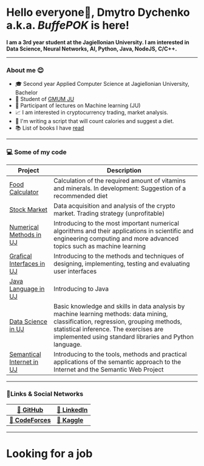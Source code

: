 # Hello everyone👋, **Dmytro Dychenko a.k.a. _BuffePOK_ is here!**


**I am a 3rd year student at the Jagiellonian University. I am interested in Data Science, Neural Networks, AI, Python, Java, NodeJS, C/C++.**

---

### About me 😊
- 🎓 Second year Applied Computer Science at Jagiellonian University, Bachelor
- 🤖 Student of [GMUM JU](https://gmum.net/)
- 🤔 Participant of lectures on Machine learning (JU)
- 📈 I am interested in cryptocurrency trading, market analysis.
- 🥕 I'm writing a script that will count calories and suggest a diet.
- 📚 List of books I have [read](books.txt)

---

### 💻 Some of my code
| **Project** | **Description** |
| --- | --- |
| [Food Calculator](../BuffePOK/food_calculator) | Calculation of the required amount of vitamins and minerals. In development: Suggestion of a recommended diet |
| [Stock Market](../stock_market) | Data acquisition and analysis of the crypto market. Trading strategy (unprofitable) |
| [Numerical Methods in UJ](../BuffePOK/Metody-Numeryczne-UJ) | Introducing to the most important numerical algorithms and their applications in scientific and engineering computing and more advanced topics such as machine learning |
| [Grafical Interfaces in UJ](../BuffePOK/Interfejsy-Graficzne-UJ) | Introducing to the methods and techniques of designing, implementing, testing and evaluating user interfaces |
| [Java Language in UJ](../BuffePOK/Java-Language-UJ) | Introducing to Java |
| [Data Science in UJ](../BuffePOK/Data-Science-UJ) | Basic knowledge and skills in data analysis by machine learning methods: data mining, classification, regression, grouping methods, statistical inference. The exercises are implemented using standard libraries and Python language. |
| [Semantical Internet in UJ](../BuffePOK/Semantyczny-Internet-UJ) | Introducing to the tools, methods and practical applications of the semantic approach to the Internet and the Semantic Web Project |



---

### 🔗Links & Social Networks
| [📜 **GitHub**](https://github.com/BuffePOK) | [👤 **LinkedIn**](https://www.linkedin.com/in/dmytro-dychenko-29a962197/) |
|---|---|
| [💪 **CodeForces**](https://codeforces.com/profile/BaffePOK) | [🧠 **Kaggle**](https://www.kaggle.com/lord0fdarkness) |

---

# Looking for a job #

<!--
**BuffePOK/BuffePOK** is a ✨ _special_ ✨ repository because its `README.md` (this file) appears on your GitHub profile.

Here are some ideas to get you started:

- 🔭 I’m currently working on ...
- 🌱 I’m currently learning ...
- 👯 I’m looking to collaborate on ...
- 🤔 I’m looking for help with ...
- 💬 Ask me about ...
- 📫 How to reach me: ...
- 😄 Pronouns: ...
- ⚡ Fun fact: ...
-->
